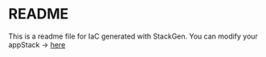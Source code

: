 # README
This is a readme file for IaC generated with StackGen.
You can modify your appStack -> [here](http://main.dev.stackgen.com/appstacks/312efd56-ae5f-45f4-bcf5-7edb326cbd0a)
